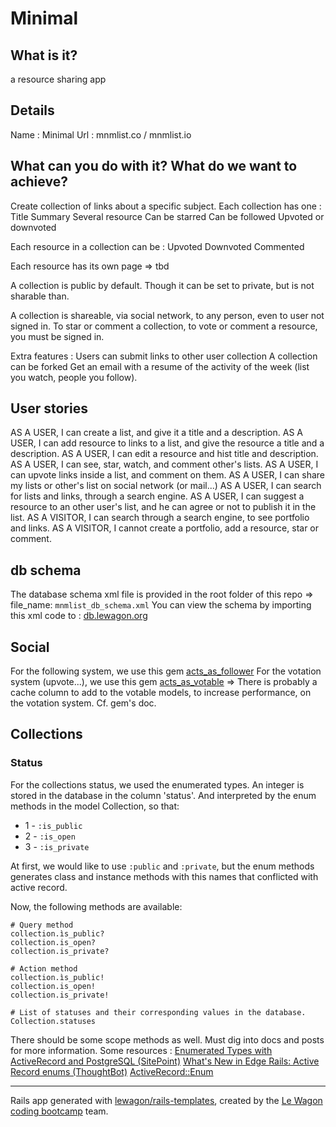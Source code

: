 # Minimal

## What is it?
a resource sharing app

## Details
Name : Minimal
Url : mnmlist.co / mnmlist.io

## What can you do with it? What do we want to achieve?
Create collection of links about a specific subject.
Each collection has one :
Title
Summary
Several resource
Can be starred
Can be followed
Upvoted or downvoted

Each resource in a collection can be :
Upvoted
Downvoted
Commented

Each resource has its own page => tbd

A collection is public by default.
Though it can be set to private, but is not sharable than.

A collection is shareable, via social network, to any person, even to user not signed in.
To star or comment a collection, to vote or comment a resource, you must be signed in.

Extra features :
Users can submit links to other user collection
A collection can be forked
Get an email with a resume of the activity of the week (list you watch, people you follow).

## User stories

AS A USER, I can create a list, and give it a title and a description.
AS A USER, I can add resource to links to a list, and give the resource a title and a description.
AS A USER, I can edit a resource and hist title and description.
AS A USER, I can see, star, watch, and comment other's lists.
AS A USER, I can upvote links inside a list, and comment on them.
AS A USER, I can share my lists or other's list on social network (or mail...)
AS A USER, I can search for lists and links, through a search engine.
AS A USER, I can suggest a resource to an other user's list, and he can agree or not to publish it in the list.
AS A VISITOR, I can search through a search engine, to see portfolio and links.
AS A VISITOR, I cannot create a portfolio, add a resource, star or comment.

## db schema

The database schema xml file is provided in the root folder of this repo => file_name: `mnmlist_db_schema.xml`
You can view the schema by importing this xml code to : [db.lewagon.org](http://db.lewagon.org)

## Social
For the following system, we use this gem [acts_as_follower](https://github.com/tcocca/acts_as_follower)
For the votation system (upvote...), we use this gem [acts_as_votable](https://github.com/ryanto/acts_as_votable)
=> There is probably a cache column to add to the votable models, to increase performance, on the votation system. Cf. gem's doc.

## Collections

### Status
For the collections status, we used the enumerated types.
An integer is stored in the database in the column 'status'.
And interpreted by the enum methods in the model Collection, so that:
* 1 - `:is_public`
* 2 - `:is_open`
* 3 - `:is_private`

At first, we would like to use `:public` and `:private`, but the enum methods generates class and instance methods with this names that conflicted with active record.

Now, the following methods are available:
```
# Query method
collection.ìs_public?
collection.is_open?
collection.is_private?

# Action method
collection.ìs_public!
collection.is_open!
collection.is_private!

# List of statuses and their corresponding values in the database.
Collection.statuses
```

There should be some scope methods as well. Must dig into docs and posts for more information.
Some resources :
[Enumerated Types with ActiveRecord and PostgreSQL (SitePoint)](https://www.sitepoint.com/enumerated-types-with-activerecord-and-postgresql/)
[What's New in Edge Rails: Active Record enums (ThoughtBot)](https://robots.thoughtbot.com/whats-new-in-edge-rails-active-record-enum)
[ActiveRecord::Enum](http://edgeapi.rubyonrails.org/classes/ActiveRecord/Enum.html)


---

Rails app generated with [lewagon/rails-templates](https://github.com/lewagon/rails-templates), created by the [Le Wagon coding bootcamp](https://www.lewagon.com) team.

